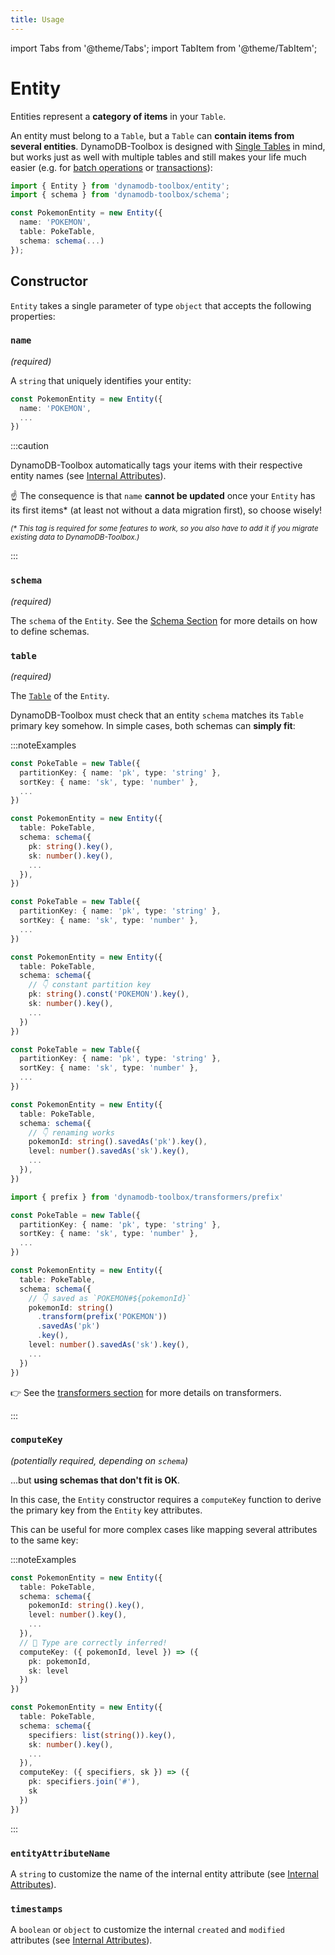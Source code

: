```yaml
---
title: Usage
---
```


import Tabs from '@theme/Tabs';
import TabItem from '@theme/TabItem';

# Entity

Entities represent a **category of items** in your `Table`.

An entity must belong to a `Table`, but a `Table` can **contain items from several entities**. DynamoDB-Toolbox is designed with [Single Tables](https://www.alexdebrie.com/posts/dynamodb-single-table/) in mind, but works just as well with multiple tables and still makes your life much easier (e.g. for [batch operations](../3-actions/5-batching/index.md) or [transactions](../3-actions/9-transactions/index.md)):

```ts
import { Entity } from 'dynamodb-toolbox/entity';
import { schema } from 'dynamodb-toolbox/schema';

const PokemonEntity = new Entity({
  name: 'POKEMON',
  table: PokeTable,
  schema: schema(...)
});
```

## Constructor

`Entity` takes a single parameter of type `object` that accepts the following properties:

### `name`

<p style={{ marginTop: '-15px' }}><i>(required)</i></p>

A `string` that uniquely identifies your entity:

```ts
const PokemonEntity = new Entity({
  name: 'POKEMON',
  ...
})
```

:::caution

DynamoDB-Toolbox automatically tags your items with their respective entity names (see [Internal Attributes](../2-internal-attributes/index.md#entity)).

☝️ The consequence is that `name` **cannot be updated** once your `Entity` has its first items\* (at least not without a data migration first), so choose wisely!

<!-- Required for prettier not to prefix * with anti-slash -->
<!-- prettier-ignore -->
<sup><i>(* This tag is required for some features to work, so you also have to add it if you migrate existing data to DynamoDB-Toolbox.)</i></sup>

:::

### `schema`

<p style={{ marginTop: '-15px' }}><i>(required)</i></p>

The `schema` of the `Entity`. See the [Schema Section](../../4-schemas/1-usage/index.md) for more details on how to define schemas.

### `table`

<p style={{ marginTop: '-15px' }}><i>(required)</i></p>

The [`Table`](../../2-tables/1-usage/index.md) of the `Entity`.

DynamoDB-Toolbox must check that an entity `schema` matches its `Table` primary key somehow. In simple cases, both schemas can **simply fit**:

:::noteExamples

<Tabs>
<TabItem value="direct-match" label="Direct match">

```ts
const PokeTable = new Table({
  partitionKey: { name: 'pk', type: 'string' },
  sortKey: { name: 'sk', type: 'number' },
  ...
})

const PokemonEntity = new Entity({
  table: PokeTable,
  schema: schema({
    pk: string().key(),
    sk: number().key(),
    ...
  }),
})
```

</TabItem>
<TabItem value="single-partition" label="Single partition">

```ts
const PokeTable = new Table({
  partitionKey: { name: 'pk', type: 'string' },
  sortKey: { name: 'sk', type: 'number' },
  ...
})

const PokemonEntity = new Entity({
  table: PokeTable,
  schema: schema({
    // 👇 constant partition key
    pk: string().const('POKEMON').key(),
    sk: number().key(),
    ...
  })
})
```

</TabItem>
<TabItem value="saving-as" label="Renaming">

```ts
const PokeTable = new Table({
  partitionKey: { name: 'pk', type: 'string' },
  sortKey: { name: 'sk', type: 'number' },
  ...
})

const PokemonEntity = new Entity({
  table: PokeTable,
  schema: schema({
    // 👇 renaming works
    pokemonId: string().savedAs('pk').key(),
    level: number().savedAs('sk').key(),
    ...
  }),
})
```

</TabItem>
<TabItem value="prefixing" label="Prefixing">

```ts
import { prefix } from 'dynamodb-toolbox/transformers/prefix'

const PokeTable = new Table({
  partitionKey: { name: 'pk', type: 'string' },
  sortKey: { name: 'sk', type: 'number' },
  ...
})

const PokemonEntity = new Entity({
  table: PokeTable,
  schema: schema({
    // 👇 saved as `POKEMON#${pokemonId}`
    pokemonId: string()
      .transform(prefix('POKEMON'))
      .savedAs('pk')
      .key(),
    level: number().savedAs('sk').key(),
    ...
  })
})
```

👉 See the [transformers section](../../4-schemas/15-transformers/1-usage.md) for more details on transformers.

</TabItem>
</Tabs>

:::

### `computeKey`

<p style={{ marginTop: '-15px' }}><i>(potentially required, depending on <code>schema</code>)</i></p>

...but **using schemas that don't fit is OK**.

In this case, the `Entity` constructor requires a `computeKey` function to derive the primary key from the `Entity` key attributes.

This can be useful for more complex cases like mapping several attributes to the same key:

:::noteExamples

<Tabs>
<TabItem value="renaming" label="Renaming">

```ts
const PokemonEntity = new Entity({
  table: PokeTable,
  schema: schema({
    pokemonId: string().key(),
    level: number().key(),
    ...
  }),
  // 🙌 Type are correctly inferred!
  computeKey: ({ pokemonId, level }) => ({
    pk: pokemonId,
    sk: level
  })
})
```

</TabItem>
<TabItem value="composing" label="Composing">

```ts
const PokemonEntity = new Entity({
  table: PokeTable,
  schema: schema({
    specifiers: list(string()).key(),
    sk: number().key(),
    ...
  }),
  computeKey: ({ specifiers, sk }) => ({
    pk: specifiers.join('#'),
    sk
  })
})
```

</TabItem>
</Tabs>

:::

### `entityAttributeName`

A `string` to customize the name of the internal entity attribute (see [Internal Attributes](../2-internal-attributes/index.md#entity)).

### `timestamps`

A `boolean` or `object` to customize the internal `created` and `modified` attributes (see [Internal Attributes](../2-internal-attributes/index.md#timestamp-attributes)).
